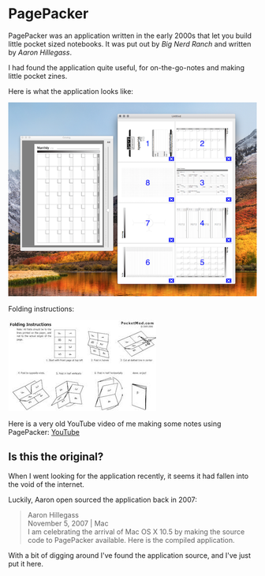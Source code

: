 
# PagePacker

PagePacker was an application written in the early 2000s that let you build little pocket sized notebooks. It was put out by _Big Nerd Ranch_ and written by _Aaron Hillegass_.

I had found the application quite useful, for on-the-go-notes and making little pocket zines. 

Here is what the application looks like:

![PagePacker screenshot](img/screenshot.png)

Folding instructions:

![Folding image](img/folding.jpg)

Here is a very old YouTube video of me making some notes using PagePacker: [YouTube](https://www.youtube.com/watch?v=4JFsvGsm95w)

## Is this the original?

When I went looking for the application recently, it seems it had fallen into the void of the internet.

Luckily, Aaron open sourced the application back in 2007:

> Aaron Hillegass	
> November 5, 2007 | Mac	
> I am celebrating the arrival of Mac OS X 10.5 by making the source code to PagePacker available. Here is the compiled application.

With a bit of digging around I've found the application source, and I've just put it here. 
